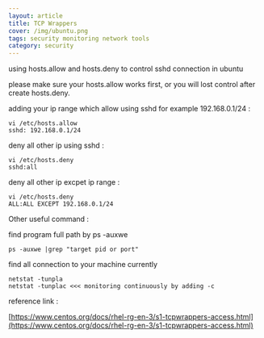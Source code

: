 ```yaml
---
layout: article
title: TCP Wrappers
cover: /img/ubuntu.png
tags: security monitoring network tools
category: security
---
```


using hosts.allow and hosts.deny to control sshd connection in ubuntu

please make sure your hosts.allow works first, or you will lost control after create hosts.deny.

adding your ip range which allow using sshd for example 192.168.0.1/24 :

```
vi /etc/hosts.allow
sshd: 192.168.0.1/24
```

deny all other ip using sshd :

```
vi /etc/hosts.deny
sshd:all
```

deny all other ip excpet ip range :

```
vi /etc/hosts.deny
ALL:ALL EXCEPT 192.168.0.1/24
```

Other useful command :

find program full path by ps -auxwe

```
ps -auxwe |grep "target pid or port"
```

find all connection to your machine currently

```
netstat -tunpla
netstat -tunplac <<< monitoring continuously by adding -c
```

reference link :

[https://www.centos.org/docs/rhel-rg-en-3/s1-tcpwrappers-access.html](https://www.centos.org/docs/rhel-rg-en-3/s1-tcpwrappers-access.html)

